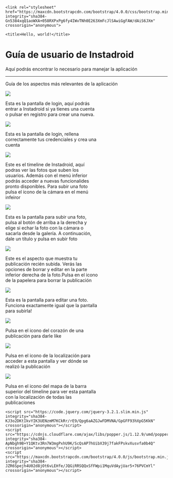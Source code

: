 
<html lang="es">
  <head>
    <!-- Required meta tags -->
    <meta charset="utf-8">
    <meta name="viewport" content="width=device-width, initial-scale=1, shrink-to-fit=no">

    <link rel="stylesheet" href="https://maxcdn.bootstrapcdn.com/bootstrap/4.0.0/css/bootstrap.min.css" integrity="sha384-Gn5384xqQ1aoWXA+058RXPxPg6fy4IWvTNh0E263XmFcJlSAwiGgFAW/dAiS6JXm" crossorigin="anonymous">

    <title>Hello, world!</title>
    
  </head>
  <body>
    <div class="jumbotron">
        <h1 class="display-4">Guía de usuario de Instadroid</h1>
        <p class="lead">Aquí podrás encontrar lo necesario para manejar la aplicación</p>
        <hr class="my-4">
        <p>Guía de los aspectos más relevantes de la aplicación</p>
    </div>
    <div class="card" style="width: 18rem;">
        <img class="card-img-top" src="./img/login.JPG">
        <div class="card-body">
          <p class="card-text">Esta es la pantalla de login, aquí podrás entrar a Instadroid si ya tienes una cuenta
          o pulsar en registro para crear una nueva.</p>
        </div>
    </div>
    <div class="card" style="width: 18rem;">
        <img class="card-img-top" src="./img/registro.JPG">
        <div class="card-body">
          <p class="card-text">Esta es la pantalla de login, rellena correctamente tus credenciales y crea una cuenta</p>
        </div>
    </div>
    <div class="card" style="width: 18rem;">
        <img class="card-img-top" src="./img/timeline.JPG">
        <div class="card-body">
          <p class="card-text">Este es el timeline de Instadroid, aquí podras ver las fotos que suben los usuarios. Además
          con el menú inferior podrás acceder a nuevas funcionalides pronto disponibles. Para subir una foto pulsa el icono de la cámara en el menú infeiror</p>
        </div>
    </div>
    <div class="card" style="width: 18rem;">
        <img class="card-img-top" src="./img/subirfoto.JPG">
        <div class="card-body">
          <p class="card-text">Esta es la pantalla para subir una foto, pulsa al botón de arriba a la derecha y elige si echar la foto con la cámara o sacarla desde la galería. A continuación, dale un título y pulsa en subir foto</p>
        </div>
    </div>
    <div class="card" style="width: 18rem;">
        <img class="card-img-top" src="./img/publisubida.JPG">
        <div class="card-body">
          <p class="card-text">Este es el aspecto que muestra tu publicación recién subida. Verás las opciones de borrar y
          editar en la parte inferior derecha de la foto.Pulsa en el icono de la papelera para borrar la publicación</p>
        </div>
    </div>
    <div class="card" style="width: 18rem;">
        <img class="card-img-top" src="./img/editarfoto.JPG">
        <div class="card-body">
          <p class="card-text">Esta es la pantalla para editar una foto. Funciona exactamente igual que la pantalla para subirla!</p>
        </div>
    </div>
    <div class="card" style="width: 18rem;">
        <img class="card-img-top" src="./img/publicacionlike.JPG">
        <div class="card-body">
          <p class="card-text">Pulsa en el icono del corazón de una publicación para darle like</p>
        </div>
    </div>
    <div class="card" style="width: 18rem;">
        <img class="card-img-top" src="./img/localizacionfoto.JPG">
        <div class="card-body">
          <p class="card-text">Pulsa en el icono de la localización para acceder a esta pantalla y ver dónde
          se realizó la publicación</p>
        </div>
    </div>
    <div class="card" style="width: 18rem;">
        <img class="card-img-top" src="./img/loalizaciontodas.JPG">
        <div class="card-body">
          <p class="card-text">Pulsa en el icono del mapa de la barra superior del timeline para ver esta pantalla
          con la localización de todas las publicaciones</p>
        </div>
    </div>


    <script src="https://code.jquery.com/jquery-3.2.1.slim.min.js" integrity="sha384-KJ3o2DKtIkvYIK3UENzmM7KCkRr/rE9/Qpg6aAZGJwFDMVNA/GpGFF93hXpG5KkN" crossorigin="anonymous"></script>
    <script src="https://cdnjs.cloudflare.com/ajax/libs/popper.js/1.12.9/umd/popper.min.js" integrity="sha384-ApNbgh9B+Y1QKtv3Rn7W3mgPxhU9K/ScQsAP7hUibX39j7fakFPskvXusvfa0b4Q" crossorigin="anonymous"></script>
    <script src="https://maxcdn.bootstrapcdn.com/bootstrap/4.0.0/js/bootstrap.min.js" integrity="sha384-JZR6Spejh4U02d8jOt6vLEHfe/JQGiRRSQQxSfFWpi1MquVdAyjUar5+76PVCmYl" crossorigin="anonymous"></script>
  </body>
</html>